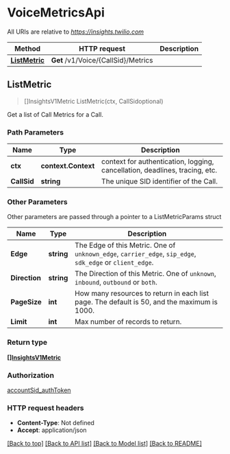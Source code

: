 # VoiceMetricsApi

All URIs are relative to *https://insights.twilio.com*

Method | HTTP request | Description
------------- | ------------- | -------------
[**ListMetric**](VoiceMetricsApi.md#ListMetric) | **Get** /v1/Voice/{CallSid}/Metrics | 



## ListMetric

> []InsightsV1Metric ListMetric(ctx, CallSidoptional)



Get a list of Call Metrics for a Call.

### Path Parameters


Name | Type | Description
------------- | ------------- | -------------
**ctx** | **context.Context** | context for authentication, logging, cancellation, deadlines, tracing, etc.
**CallSid** | **string** | The unique SID identifier of the Call.

### Other Parameters

Other parameters are passed through a pointer to a ListMetricParams struct


Name | Type | Description
------------- | ------------- | -------------
**Edge** | **string** | The Edge of this Metric. One of `unknown_edge`, `carrier_edge`, `sip_edge`, `sdk_edge` or `client_edge`.
**Direction** | **string** | The Direction of this Metric. One of `unknown`, `inbound`, `outbound` or `both`.
**PageSize** | **int** | How many resources to return in each list page. The default is 50, and the maximum is 1000.
**Limit** | **int** | Max number of records to return.

### Return type

[**[]InsightsV1Metric**](InsightsV1Metric.md)

### Authorization

[accountSid_authToken](../README.md#accountSid_authToken)

### HTTP request headers

- **Content-Type**: Not defined
- **Accept**: application/json

[[Back to top]](#) [[Back to API list]](../README.md#documentation-for-api-endpoints)
[[Back to Model list]](../README.md#documentation-for-models)
[[Back to README]](../README.md)

